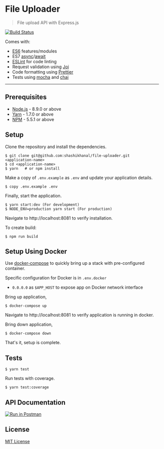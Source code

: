 <h1 align="left">
  File Uploader
</h1>

> File upload API with Express.js

[![Build Status](https://travis-ci.org/shashikhanal/file-uploader.svg?branch=master)](https://travis-ci.org/shashikhanal/file-uploader)

Comes with:

- [ES6](http://babeljs.io/learn-es2015/) features/modules
- ES7 [async](https://developer.mozilla.org/en-US/docs/Web/JavaScript/Reference/Statements/async_function)/[await](https://developer.mozilla.org/en-US/docs/Web/JavaScript/Reference/Operators/await)
- [ESLint](http://eslint.org/) for code linting
- Request validation using [Joi](https://www.npmjs.com/package/joi)
- Code formatting using [Prettier](https://www.npmjs.com/package/prettier)
- Tests using [mocha](https://www.npmjs.com/package/mocha) and [chai](https://www.npmjs.com/package/chai)

---

## Prerequisites

- [Node.js](https://yarnpkg.com/en/docs/install) - 8.9.0 or above
- [Yarn](https://yarnpkg.com/en/docs/install) - 1.7.0 or above
- [NPM](https://docs.npmjs.com/getting-started/installing-node) - 5.5.1 or above

## Setup

Clone the repository and install the dependencies.

    $ git clone git@github.com:shashikhanal/file-uploader.git <application-name>
    $ cd <application-name>
    $ yarn   # or npm install

Make a copy of `.env.example` as `.env` and update your application details.

    $ copy .env.example .env

Finally, start the application.

    $ yarn start:dev (For development)
    $ NODE_ENV=production yarn start (For production)

Navigate to http://localhost:8081 to verify installation.

To create build:

    $ npm run build

## Setup Using Docker

Use [docker-compose](https://docs.docker.com/compose/) to quickly bring up a stack with pre-configured container.

Specific configuration for Docker is in `.env.docker`

- `0.0.0.0` as `$APP_HOST` to expose app on Docker network interface

Bring up application,

    $ docker-compose up

Navigate to http://localhost:8081 to verify application is running in docker.

Bring down application,

    $ docker-compose down

That's it, setup is complete.

## Tests

    $ yarn test

Run tests with coverage.

    $ yarn test:coverage

## API Documentation

[![Run in Postman](https://run.pstmn.io/button.svg)](https://app.getpostman.com/run-collection/e1e32d5398a5ee0465ef#?env%5Bzegal%5D=W3sia2V5IjoiYmFzZS11cmwiLCJ2YWx1ZSI6Imh0dHA6Ly8xMjcuMC4wLjE6ODA4MSIsImRlc2NyaXB0aW9uIjoiIiwidHlwZSI6InRleHQiLCJlbmFibGVkIjp0cnVlfV0=)

## License

[MIT License](https://opensource.org/licenses/MIT)

